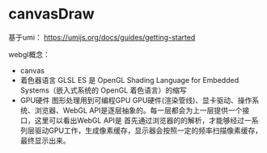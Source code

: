 # canvasDraw

基于umi： https://umijs.org/docs/guides/getting-started


webgl概念：
- canvas
- 着色器语言
GLSL ES 是 OpenGL Shading Language for Embedded Systems（嵌入式系统的 OpenGL 着色语言）的缩写
- GPU硬件
图形处理用到可编程GPU
GPU硬件(渲染管线)、显卡驱动、操作系统、浏览器、WebGL API是逐层抽象的。每一层都会为上一层提供一个接口，这里可以看出WebGL API是 首先通过浏览器的的解析，才能够经过一系列层驱动GPU工作，生成像素缓存，显示器会按照一定的频率扫描像素缓存，最终显示出来。

